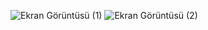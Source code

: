 ![Ekran Görüntüsü (1)](https://github.com/bensubegenilmis/bayrak/assets/56439963/4778fc7f-6910-47e6-acc1-9f6ae902a918)
![Ekran Görüntüsü (2)](https://github.com/bensubegenilmis/bayrak/assets/56439963/18903759-049a-4e3c-a0c1-e40f40a1d824)
